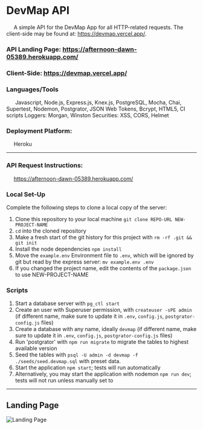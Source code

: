 # DevMap API
&nbsp;&nbsp;&nbsp;&nbsp;&nbsp;A simple API for the DevMap App for all HTTP-related requests. The client-side may be found at: https://devmap.vercel.app/.

### API Landing Page: https://afternoon-dawn-05389.herokuapp.com/
### Client-Side: https://devmap.vercel.app/


### Languages/Tools
&nbsp;&nbsp;&nbsp;&nbsp;&nbsp; Javascript, Node.js, Express.js, Knex.js, PostgreSQL, Mocha, Chai, Supertest, Nodemon, Postgrator, JSON Web Tokens, Bcrypt, HTML5, CI scripts
Loggers: Morgan, Winston
Securities: XSS, CORS, Helmet

### Deployment Platform:
&nbsp;&nbsp;&nbsp;&nbsp;&nbsp;Heroku

---
### API Request Instructions:
&nbsp;&nbsp;&nbsp;&nbsp;&nbsp;https://afternoon-dawn-05389.herokuapp.com/

### Local Set-Up
Complete the following steps to clone a local copy of the server:

1. Clone this repository to your local machine `git clone REPO-URL NEW-PROJECT-NAME`
2. `cd` into the cloned repository
3. Make a fresh start of the git history for this project with `rm -rf .git && git init`
4. Install the node dependencies `npm install`
5. Move the `example.env` Environment file to `.env`, which will be ignored by git but read by the express server: `mv example.env .env`
6. If you changed the project name, edit the contents of the `package.json` to use NEW-PROJECT-NAME

### Scripts
1. Start a database server with `pg_ctl start`
2. Create an user with Superuser permission, with `createuser -sPE admin` (if different name, make sure to update it in `.env`, `config.js`, `postgrator-config.js` files)
3. Create a database with any name, ideally `devmap` (if different name, make sure to update it in `.env`, `config.js`, `postgrator-config.js` files)
4. Run 'postgrator' with `npm run migrate` to migrate the tables to highest available version
5. Seed the tables with `psql -U admin -d devmap -f ./seeds/seed.devmap.sql` with preset data.
6. Start the application `npm start`; tests will run automatically
7. Alternatively, you may start the application with nodemon `npm run dev`; tests will not run unless manually set to

---
## Landing Page
![Landing Page](../public/img/landing.png)
